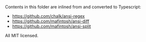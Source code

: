 Contents in this folder are inlined from and converted to Typescript:

- https://github.com/chalk/ansi-regex
- https://github.com/mafintosh/ansi-diff
- https://github.com/mafintosh/ansi-split

All MIT licensed.

